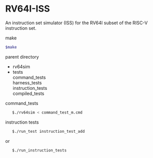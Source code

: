 # RV64I-ISS
An instruction set simulator (ISS) for the RV64I subset of the RISC-V instruction set.

make
```bash
$make
```

parent directory
 - rv64sim
 - tests<br/>
      command_tests<br/>
      harness_tests<br/>
      instruction_tests<br/>
      compiled_tests<br/>

command_tests
```bash
   $./rv64sim < command_test_m.cmd
```

instruction tests
```bash
   $./run_test instruction_test_add
```
or
```bash
   $./run_instruction_tests
```   

